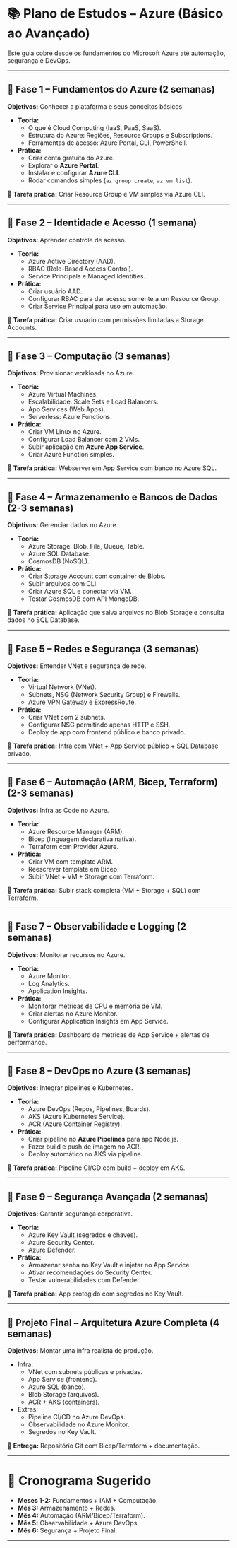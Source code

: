 # 📚 Plano de Estudos – Azure (Básico ao Avançado)

Este guia cobre desde os fundamentos do Microsoft Azure até automação, segurança e DevOps.

---

## 🔹 Fase 1 – Fundamentos do Azure (2 semanas)
**Objetivos:** Conhecer a plataforma e seus conceitos básicos.  
- **Teoria:**
  - O que é Cloud Computing (IaaS, PaaS, SaaS).
  - Estrutura do Azure: Regiões, Resource Groups e Subscriptions.
  - Ferramentas de acesso: Azure Portal, CLI, PowerShell.
- **Prática:**
  - Criar conta gratuita do Azure.
  - Explorar o **Azure Portal**.
  - Instalar e configurar **Azure CLI**.
  - Rodar comandos simples (`az group create`, `az vm list`).

📌 **Tarefa prática:** Criar Resource Group e VM simples via Azure CLI.

---

## 🔹 Fase 2 – Identidade e Acesso (1 semana)
**Objetivos:** Aprender controle de acesso.  
- **Teoria:**
  - Azure Active Directory (AAD).
  - RBAC (Role-Based Access Control).
  - Service Principals e Managed Identities.
- **Prática:**
  - Criar usuário AAD.
  - Configurar RBAC para dar acesso somente a um Resource Group.
  - Criar Service Principal para uso em automação.

📌 **Tarefa prática:** Criar usuário com permissões limitadas a Storage Accounts.

---

## 🔹 Fase 3 – Computação (3 semanas)
**Objetivos:** Provisionar workloads no Azure.  
- **Teoria:**
  - Azure Virtual Machines.
  - Escalabilidade: Scale Sets e Load Balancers.
  - App Services (Web Apps).
  - Serverless: Azure Functions.
- **Prática:**
  - Criar VM Linux no Azure.
  - Configurar Load Balancer com 2 VMs.
  - Subir aplicação em **Azure App Service**.
  - Criar Azure Function simples.

📌 **Tarefa prática:** Webserver em App Service com banco no Azure SQL.

---

## 🔹 Fase 4 – Armazenamento e Bancos de Dados (2-3 semanas)
**Objetivos:** Gerenciar dados no Azure.  
- **Teoria:**
  - Azure Storage: Blob, File, Queue, Table.
  - Azure SQL Database.
  - CosmosDB (NoSQL).
- **Prática:**
  - Criar Storage Account com container de Blobs.
  - Subir arquivos com CLI.
  - Criar Azure SQL e conectar via VM.
  - Testar CosmosDB com API MongoDB.

📌 **Tarefa prática:** Aplicação que salva arquivos no Blob Storage e consulta dados no SQL Database.

---

## 🔹 Fase 5 – Redes e Segurança (3 semanas)
**Objetivos:** Entender VNet e segurança de rede.  
- **Teoria:**
  - Virtual Network (VNet).
  - Subnets, NSG (Network Security Group) e Firewalls.
  - Azure VPN Gateway e ExpressRoute.
- **Prática:**
  - Criar VNet com 2 subnets.
  - Configurar NSG permitindo apenas HTTP e SSH.
  - Deploy de app com frontend público e banco privado.

📌 **Tarefa prática:** Infra com VNet + App Service público + SQL Database privado.

---

## 🔹 Fase 6 – Automação (ARM, Bicep, Terraform) (2-3 semanas)
**Objetivos:** Infra as Code no Azure.  
- **Teoria:**
  - Azure Resource Manager (ARM).
  - Bicep (linguagem declarativa nativa).
  - Terraform com Provider Azure.
- **Prática:**
  - Criar VM com template ARM.
  - Reescrever template em Bicep.
  - Subir VNet + VM + Storage com Terraform.

📌 **Tarefa prática:** Subir stack completa (VM + Storage + SQL) com Terraform.

---

## 🔹 Fase 7 – Observabilidade e Logging (2 semanas)
**Objetivos:** Monitorar recursos no Azure.  
- **Teoria:**
  - Azure Monitor.
  - Log Analytics.
  - Application Insights.
- **Prática:**
  - Monitorar métricas de CPU e memória de VM.
  - Criar alertas no Azure Monitor.
  - Configurar Application Insights em App Service.

📌 **Tarefa prática:** Dashboard de métricas de App Service + alertas de performance.

---

## 🔹 Fase 8 – DevOps no Azure (3 semanas)
**Objetivos:** Integrar pipelines e Kubernetes.  
- **Teoria:**
  - Azure DevOps (Repos, Pipelines, Boards).
  - AKS (Azure Kubernetes Service).
  - ACR (Azure Container Registry).
- **Prática:**
  - Criar pipeline no **Azure Pipelines** para app Node.js.
  - Fazer build e push de imagem no ACR.
  - Deploy automático no AKS via pipeline.

📌 **Tarefa prática:** Pipeline CI/CD com build + deploy em AKS.

---

## 🔹 Fase 9 – Segurança Avançada (2 semanas)
**Objetivos:** Garantir segurança corporativa.  
- **Teoria:**
  - Azure Key Vault (segredos e chaves).
  - Azure Security Center.
  - Azure Defender.
- **Prática:**
  - Armazenar senha no Key Vault e injetar no App Service.
  - Ativar recomendações do Security Center.
  - Testar vulnerabilidades com Defender.

📌 **Tarefa prática:** App protegido com segredos no Key Vault.

---

## 🔹 Projeto Final – Arquitetura Azure Completa (4 semanas)
**Objetivos:** Montar uma infra realista de produção.  
- Infra:
  - VNet com subnets públicas e privadas.
  - App Service (frontend).
  - Azure SQL (banco).
  - Blob Storage (arquivos).
  - ACR + AKS (containers).
- Extras:
  - Pipeline CI/CD no Azure DevOps.
  - Observabilidade no Azure Monitor.
  - Segredos no Key Vault.

📌 **Entrega:** Repositório Git com Bicep/Terraform + documentação.

---

# 📅 Cronograma Sugerido
- **Meses 1-2:** Fundamentos + IAM + Computação.  
- **Mês 3:** Armazenamento + Redes.  
- **Mês 4:** Automação (ARM/Bicep/Terraform).  
- **Mês 5:** Observabilidade + Azure DevOps.  
- **Mês 6:** Segurança + Projeto Final.  

---

